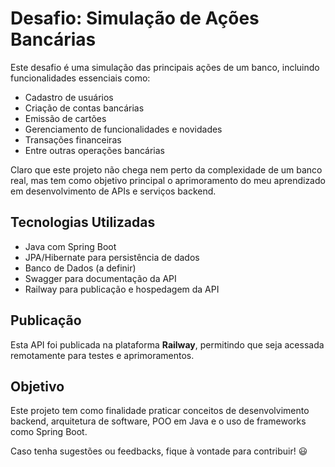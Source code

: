 # Desafio: Simulação de Ações Bancárias

Este desafio é uma simulação das principais ações de um banco, incluindo funcionalidades essenciais como:

- Cadastro de usuários
- Criação de contas bancárias
- Emissão de cartões
- Gerenciamento de funcionalidades e novidades
- Transações financeiras
- Entre outras operações bancárias

Claro que este projeto não chega nem perto da complexidade de um banco real, mas tem como objetivo principal o aprimoramento do meu aprendizado em desenvolvimento de APIs e serviços backend.

## Tecnologias Utilizadas

- Java com Spring Boot
- JPA/Hibernate para persistência de dados
- Banco de Dados (a definir)
- Swagger para documentação da API
- Railway para publicação e hospedagem da API

## Publicação

Esta API foi publicada na plataforma **Railway**, permitindo que seja acessada remotamente para testes e aprimoramentos.

## Objetivo

Este projeto tem como finalidade praticar conceitos de desenvolvimento backend, arquitetura de software, POO em Java e o uso de frameworks como Spring Boot.

Caso tenha sugestões ou feedbacks, fique à vontade para contribuir! 😃

